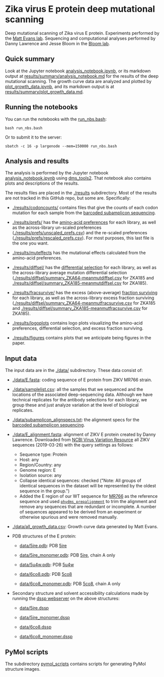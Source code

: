 # Zika virus E protein deep mutational scanning
Deep mutational scanning of Zika virus E protein.
Experiments performed by the [Matt Evans lab](http://labs.icahn.mssm.edu/evanslab/).
Sequencing and computational analyses performed by Danny Lawrence and Jesse Bloom in the [Bloom lab](https://research.fhcrc.org/bloom/en.html).

## Quick summary
Look at the Jupyter notebook [analysis_notebook.ipynb](analysis_notebook.ipynb), or its markdown output at [results/summary/analysis_notebook.md](results/summary/analysis_notebook.md) for the results of the deep mutational scanning.
The growth curve data are analyzed and plotted by [plot_growth_data.ipynb](plot_growth_data.ipynb), and its markdown output is at [results/summary/plot_growth_data.md](results/summary/plot_growth_data.md).

## Running the notebooks
You can run the notebooks with the [run_nbs.bash](run_nbs.bash):

    bash run_nbs.bash

Or to submit it to the server:

    sbatch -c 16 -p largenode --mem=150000 run_nbs.bash

## Analysis and results
The analysis is performed by the Jupyter notebook [analysis_notebook.ipynb](analysis_notebook.ipynb) using [dms_tools2](https://jbloomlab.github.io/dms_tools2/).
That notebook also contains plots and descriptions of the results.

The results files are placed in the [./results](results) subdirectory.
Most of the results are not tracked in this GitHub repo, but some are.
Specifically:

  - [./results/codoncounts/](results/codoncounts) contains files that give the counts of each codon mutation for each sample from the [barcoded subamplicon sequencing](https://jbloomlab.github.io/dms_tools2/bcsubamp.html).

  - [./results/prefs/](results/prefs) has the [amino-acid preferences](https://jbloomlab.github.io/dms_tools2/prefs.html) for each library, as well as the across-library un-scaled preferences ([./results/prefs/unscaled_prefs.csv](results/prefs/unscaled_prefs.csv)) and the re-scaled preferences ([./results/prefs/rescaled_prefs.csv](results/prefs/rescaled_prefs.csv)). For most purposes, this last file is the one you want.

  - [./results/muteffects](results/muteffects) has the mutational effects calculated from the amino-acid preferences.

  - [./results/diffsel/](results/diffsel) has the [differential selection](https://jbloomlab.github.io/dms_tools2/diffsel.html) for each library, as well as the across-library average mutation differential selection ([./results/diffsel/summary_ZKA64-meanmutdiffsel.csv](results/diffsel/summary_ZKA64-meanmutdiffsel.csv) for ZKA185 and [./results/diffsel/summary_ZKA185-meanmutdiffsel.csv](results/diffsel/summary_ZKA185-meanmutdiffsel.csv) for ZKA185).

  - [./results/fracsurvive/](results/fracsurvive) has the excess (above-average) [fraction surviving](https://jbloomlab.github.io/dms_tools2/fracsurvive.html) for each library, as well as the across-library excess fraction surviving ([./results/diffsel/summary_ZKA64-meanmutfracsurvive.csv](results/diffsel/summary_ZKA64-meanmutfracsurvive.csv) for ZKA185 and [./results/diffsel/summary_ZKA185-meanmutfracsurvive.csv](results/diffsel/summary_ZKA185-meanmutfracsurvive.csv) for ZKA185).

  - [./results/logoplots](results/logoplots) contains logo plots visualizing the amino-acid preferences, differential selection, and excess fraction surviving.

  - [./results/figures](results/figures) contains plots that we anticipate being figures in the paper.

## Input data
The input data are in the [./data/](data) subdirectory.
These data consist of:

 - [./data/E.fasta](data/E.fasta): coding sequence of E protein from ZIKV MR766 strain.

 - [./data/samplelist.csv](data/samplelist.csv): all the samples that we sequenced and the locations of the associated deep-sequencing data. Although we have technical replicates for the antibody selections for each library, we group these and just analyze variation at the level of biological replicates.

 - [./data/subamplicon_alignspecs.txt](./data/subamplicon_alignspecs.txt): the alignment specs for the [barcoded subamplicon sequencing](https://jbloomlab.github.io/dms_tools2/bcsubamp.html).

 - [./data/E_alignment.fasta](data/E_alignment.fasta): alignment of ZIKV E protein created by Danny Lawrence. Downloaded from [NCBI Virus Variation Resource](https://www.ncbi.nlm.nih.gov/genome/viruses/variation/Zika/) all ZIKV sequences (2019-03-26) with the query settings as follows:
   - Sequence type: Protein
   - Host: any
   - Region/Country: any
   - Genome region: E
   - Isolation source: any
   - Collapse identical sequences: checked ("Note: All groups of identical sequences in the dataset will be represented by the oldest sequence in the group.")
   - Added the E region of our WT sequence for [MR766](https://www.ncbi.nlm.nih.gov/nuccore/KX830961) as the reference sequence and used [`phydms_prepalignment`](http://jbloomlab.github.io/phydms/phydms_prepalignment.html) to trim the alignment and remove any sequences that are redundant or incomplete. A number of sequences appeared to be derived from an experiment or otherwise spurious and were removed manually. 

 - [./data/all_growth_data.csv](data/all_growth_data.csv):
   Growth curve data generated by Matt Evans.

 - PDB structures of the E protein:

   - [data/5ire.pdb](data/5ire.pdb):
     PDB [5ire](http://www.rcsb.org/structure/5ire)

   - [data/5ire_monomer.pdb](data/5ire_monomer.pdb):
     PDB [5ire](http://www.rcsb.org/structure/5ire), chain A only

   - [data/5u4w.pdb](data/5u4w.pdb):
     PDB [5u4w](http://www.rcsb.org/structure/5u4w)

   - [data/6co8.pdb](data/6co8.pdb):
     PDB [5co8](http://www.rcsb.org/structure/6co8)

   - [data/6co8_monomer.pdb](data/6co8_monomer.pdb):
     PDB [5co8](http://www.rcsb.org/structure/6co8), chain A only

 - Secondary structure and solvent accessibility calculations made by running the [dssp webserver](http://www.cmbi.ru.nl/xssp/) on the above structures:

   - [data/5ire.dssp](data/5ire.dssp)
   
   - [data/5ire_monomer.dssp](data/5ire_monomer.dssp)
   
   - [data/6co8.dssp](data/6co8.dssp)
   
   - [data/6co8_monomer.dssp](data/6co8_monomer.dssp)
   

## PyMol scripts
The subdirectory [pymol_scripts](pymol_scripts) contains scripts for generating PyMol structure images.
